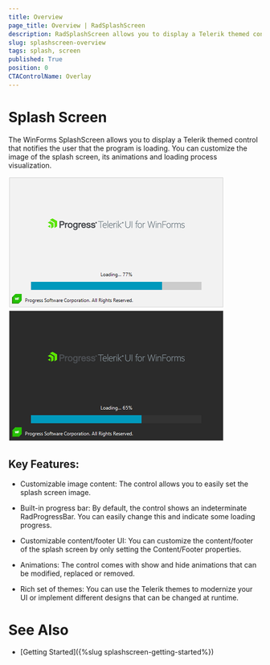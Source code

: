 ```yaml
---
title: Overview
page_title: Overview | RadSplashScreen
description: RadSplashScreen allows you to display a Telerik themed control that notifies the user that the program is loading.
slug: splashscreen-overview
tags: splash, screen
published: True
position: 0 
CTAControlName: Overlay
---
```


# Splash Screen

The WinForms SplashScreen allows you to display a Telerik themed control that notifies the user that the program is loading. You can customize the image of the splash screen, its animations and loading process visualization.

![splashscreen-overview 001](images/splashscreen-overview001.png) 
![splashscreen-overview 001](images/splashscreen-overview002.png)

## Key Features:

* Customizable image content: The control allows you to easily set the splash screen image. 

* Built-in progress bar: By default, the control shows an indeterminate RadProgressBar. You can easily change this and indicate some loading progress.

* Customizable content/footer UI: You can customize the content/footer of the splash screen by only setting the Content/Footer properties.

* Animations: The control comes with show and hide animations that can be modified, replaced or removed. 

* Rich set of themes: You can use the Telerik themes to modernize your UI or implement different designs that can be changed at runtime. 
 
# See Also

* [Getting Started]({%slug splashscreen-getting-started%}) 
 
        
